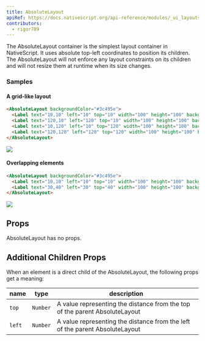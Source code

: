 ```yaml
---
title: AbsoluteLayout
apiRef: https://docs.nativescript.org/api-reference/modules/_ui_layouts_absolute_layout_
contributors:
  - rigor789
---
```

The AbsoluteLayout container is the simplest layout container in NativeScript. It uses absolute top-left coordinates to position its children. The AbsoluteLayout will not enforce any layout constraints on its children and will not resize them at runtime when its size changes.

### Samples

#### A grid-like layout

```html
<AbsoluteLayout backgroundColor="#3c495e">
  <Label text="10,10" left="10" top="10" width="100" height="100" backgroundColor="#43b883"/>
  <Label text="120,10" left="120" top="10" width="100" height="100" backgroundColor="#43b883"/>
  <Label text="10,120" left="10" top="120" width="100" height="100" backgroundColor="#43b883"/>
  <Label text="120,120" left="120" top="120" width="100" height="100" backgroundColor="#43b883"/>
</AbsoluteLayout>
```

<img class="md:w-1/2 lg:w-1/3" src="https://art.nativescript-vue.org/layouts/absolute_layout_grid.svg" />

#### Overlapping elements

```html
<AbsoluteLayout backgroundColor="#3c495e">
  <Label text="10,10" left="10" top="10" width="100" height="100" backgroundColor="#289062"/>
  <Label text="30,40" left="30" top="40" width="100" height="100" backgroundColor="#43b883"/>
</AbsoluteLayout>
```

<img class="md:w-1/2 lg:w-1/3" src="https://art.nativescript-vue.org/layouts/absolute_layout_overlap.svg" />

## Props

AbsoluteLayout has no props.

## Additional Children Props

When an element is a direct child of the AbsoluteLayout, the following props get a meaning:

| name   | type     | description                                                                  |
| ------ | -------- | ---------------------------------------------------------------------------- |
| `top`  | `Number` | A value representing the distance from the top of the parent AbsoluteLayout  |
| `left` | `Number` | A value representing the distance from the left of the parent AbsoluteLayout |